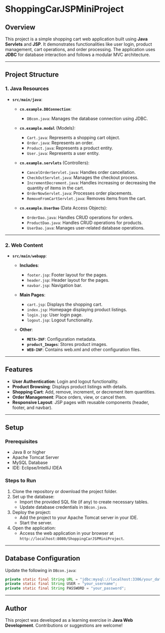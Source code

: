 
# ShoppingCarJSPMiniProject

## Overview

This project is a simple shopping cart web application built using **Java Servlets** and **JSP**. It demonstrates functionalities like user login, product management, cart operations, and order processing. The application uses **JDBC** for database interaction and follows a modular MVC architecture.

---

## Project Structure

### 1. **Java Resources**
   - **`src/main/java`**:
     - **`cn.example.DBConnection`**:  
       - `DBcon.java`: Manages the database connection using JDBC.

     - **`cn.example.modal`** (Models):  
       - `Cart.java`: Represents a shopping cart object.  
       - `Order.java`: Represents an order.  
       - `Product.java`: Represents a product entity.  
       - `User.java`: Represents a user entity.

     - **`cn.example.servlets`** (Controllers):  
       - `CancelOrderServlet.java`: Handles order cancellation.  
       - `CheckOutServlet.java`: Manages the checkout process.  
       - `IncrementDecrement.java`: Handles increasing or decreasing the quantity of items in the cart.  
       - `OrderNowServlet.java`: Processes order placements.  
       - `RemoveFromCartServlet.java`: Removes items from the cart.

     - **`cn.example.UserDao`** (Data Access Objects):  
       - `OrderDao.java`: Handles CRUD operations for orders.  
       - `ProductDao.java`: Handles CRUD operations for products.  
       - `UserDao.java`: Manages user-related database operations.

---

### 2. **Web Content**
   - **`src/main/webapp`**:
     - **Includes**:  
       - `footer.jsp`: Footer layout for the pages.  
       - `header.jsp`: Header layout for the pages.  
       - `navbar.jsp`: Navigation bar.

     - **Main Pages**:  
       - `cart.jsp`: Displays the shopping cart.  
       - `index.jsp`: Homepage displaying product listings.  
       - `login.jsp`: User login page.  
       - `logout.jsp`: Logout functionality.

     - **Other**:  
       - **`META-INF`**: Configuration metadata.  
       - **`product_Images`**: Stores product images.  
       - **`WEB-INF`**: Contains web.xml and other configuration files.

---

## Features

- **User Authentication**: Login and logout functionality.
- **Product Browsing**: Displays product listings with details.
- **Shopping Cart**: Add, remove, increment, or decrement item quantities.
- **Order Management**: Place orders, view, or cancel them.
- **Responsive Layout**: JSP pages with reusable components (header, footer, and navbar).

---

## Setup

### Prerequisites
- Java 8 or higher
- Apache Tomcat Server
- MySQL Database
- IDE: Eclipse/IntelliJ IDEA

### Steps to Run
1. Clone the repository or download the project folder.
2. Set up the database:
   - Import the provided SQL file (if any) to create necessary tables.
   - Update database credentials in `DBcon.java`.
3. Deploy the project:
   - Add the project to your Apache Tomcat server in your IDE.
   - Start the server.
4. Open the application:
   - Access the web application in your browser at `http://localhost:8080/ShoppingCarJSPMiniProject`.

---

## Database Configuration

Update the following in `DBcon.java`:
```java
private static final String URL = "jdbc:mysql://localhost:3306/your_database_name";
private static final String USER = "your_username";
private static final String PASSWORD = "your_password";
```

---

## Author

This project was developed as a learning exercise in **Java Web Development**. Contributions or suggestions are welcome!
